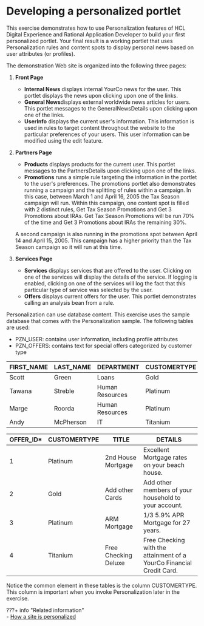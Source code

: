 # Developing a personalized portlet

This exercise demonstrates how to use Personalization features of HCL Digital Experience and Rational Application Developer to build your first personalized portlet. Your final result is a working portlet that uses Personalization rules and content spots to display personal news based on user attributes (or profiles).

The demonstration Web site is organized into the following three pages:

1.  **Front Page**
    -   **Internal News** displays internal YourCo news for the user. This portlet displays the news upon clicking upon one of the links.
    -   **General News**displays external worldwide news articles for users. This portlet messages to the GeneralNewsDetails upon clicking upon one of the links.
    -   **UserInfo** displays the current user's information. This information is used in rules to target content throughout the website to the particular preferences of your users. This user information can be modified using the edit feature.
2.  **Partners Page**

    -   **Products** displays products for the current user. This portlet messages to the PartnersDetails upon clicking upon one of the links.
    -   **Promotions** runs a simple rule targeting the information in the portlet to the user's preferences.
    The promotions portlet also demonstrates running a campaign and the splitting of rules within a campaign. In this case, between March 1 and April 16, 2005 the Tax Season campaign will run. Within this campaign, one content spot is filled with 2 distinct rules, Get Tax Season Promotions and Get 3 Promotions about IRAs. Get Tax Season Promotions will be run 70% of the time and Get 3 Promotions about IRAs the remaining 30%.

    A second campaign is also running in the promotions spot between April 14 and April 15, 2005. This campaign has a higher priority than the Tax Season campaign so it will run at this time.

3.  **Services Page**
    -   **Services** displays services that are offered to the user. Clicking on one of the services will display the details of the service. If logging is enabled, clicking on one of the services will log the fact that this particular type of service was selected by the user.
    -   **Offers** displays current offers for the user. This portlet demonstrates calling an analysis bean from a rule.

Personalization can use database content. This exercise uses the sample database that comes with the Personalization sample. The following tables are used:

-   PZN_USER: contains user information, including profile attributes
-   PZN_OFFERS: contains text for special offers categorized by customer type

|FIRST_NAME|LAST_NAME|DEPARTMENT|CUSTOMERTYPE|USERNAME*|
|-----------|----------|----------|------------|----------|
|Scott|Green|Loans|Gold|scott|
|Tawana|Streble|Human Resources|Platinum|tawana|
|Marge|Roorda|Human Resources|Platinum|marge|
|Andy|McPherson|IT|Titanium|andy|

|OFFER_ID*|CUSTOMERTYPE|TITLE|DETAILS|
|-----------|------------|-----|-------|
|1|Platinum|2nd House Mortgage|Excellent Mortgage rates on your beach house.|
|2|Gold|Add other Cards|Add other members of your household to your account.|
|3|Platinum|ARM Mortgage|1/3 5.9% APR Mortgage for 27 years.|
|4|Titanium|Free Checking Deluxe|Free Checking with the attainment of a YourCo Financial Credit Card.|

Notice the common element in these tables is the column CUSTOMERTYPE. This column is important when you invoke Personalization later in the exercise.


???+ info "Related information"  
    -   [How a site is personalized](../../../manage_content/pzn/pzn_how_site_personalized.md)

